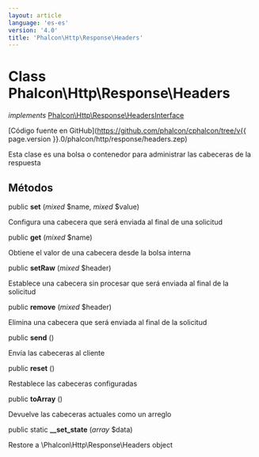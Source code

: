 ```yaml
---
layout: article
language: 'es-es'
version: '4.0'
title: 'Phalcon\Http\Response\Headers'
---
```

# Class **Phalcon\Http\Response\Headers**

*implements* [Phalcon\Http\Response\HeadersInterface](Phalcon_Http_Response_HeadersInterface)

[Código fuente en GitHub](https://github.com/phalcon/cphalcon/tree/v{{ page.version }}.0/phalcon/http/response/headers.zep)

Esta clase es una bolsa o contenedor para administrar las cabeceras de la respuesta

## Métodos

public **set** (*mixed* $name, *mixed* $value)

Configura una cabecera que será enviada al final de una solicitud

public **get** (*mixed* $name)

Obtiene el valor de una cabecera desde la bolsa interna

public **setRaw** (*mixed* $header)

Establece una cabecera sin procesar que será enviada al final de la solicitud

public **remove** (*mixed* $header)

Elimina una cabecera que será enviada al final de la solicitud

public **send** ()

Envía las cabeceras al cliente

public **reset** ()

Restablece las cabeceras configuradas

public **toArray** ()

Devuelve las cabeceras actuales como un arreglo

public static **__set_state** (*array* $data)

Restore a \Phalcon\Http\Response\Headers object